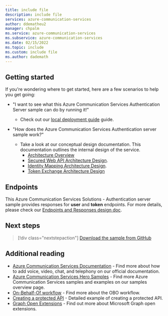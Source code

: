 ```yaml
---
title: include file
description: include file
services: azure-communication-services
author: ddematheu2
manager: chpalm
ms.service: azure-communication-services
ms.subservice: azure-communication-services
ms.date: 02/15/2022
ms.topic: include
ms.custom: include file
ms.author: dademath
---
```


## Getting started

If you're wondering where to get started, here are a few scenarios to help you get going:

* "I want to see what this Azure Communication Services Authentication Server sample can do by running it!"
  * Check out our [local deployment guide](https://github.com/Azure-Samples/communication-services-authentication-hero-nodejs/blob/main/docs/deployment-guides/deploy-locally.md) guide.

* "How does the Azure Communication Services Authentication server sample work?"
  * Take a look at our conceptual design documentation. This documentation outlines the internal design of the service.
    - [Architecture Overview](https://github.com/Azure-Samples/communication-services-authentication-hero-nodejs/blob/main/docs/design-guides/architecture-overview.md)
    - [Secured Web API Architecture Design](https://github.com/Azure-Samples/communication-services-authentication-hero-nodejs/blob/main/docs/design-guides/secured-web-api-design.md).
    - [Identity Mapping Architecture Design](https://github.com/Azure-Samples/communication-services-authentication-hero-nodejs/blob/main/docs/design-guides/identity-mapping-design-graph-open-extensions.md).
    - [Token Exchange Architecture Design](https://github.com/Azure-Samples/communication-services-authentication-hero-nodejs/blob/main/docs/design-guides/token-exchange-design.md)


## Endpoints

This Azure Communication Services Solutions - Authentication server sample provides responses for **user** and **token** endpoints. For more details, please check our [Endpoints and Responses design doc](https://github.com/Azure-Samples/communication-services-authentication-hero-nodejs/blob/main/docs/design-guides/endpoints-and-responses.md).

## Next steps

>[!div class="nextstepaction"]
>[Download the sample from GitHub](https://github.com/Azure-Samples/communication-services-authentication-hero-nodejs)


## Additional reading

- [Azure Communication Services Documentation](../../index.yml) - Find more about how to add voice, video, chat, and telephony on our official documentation.
- [Azure Communication Services Hero Samples](../overview.md) - Find more Azure Communication Services samples and examples on our samples overview page.
- [On-Behalf-Of workflow](../../../active-directory/develop/v2-oauth2-on-behalf-of-flow.md) - Find more about the OBO workflow.
- [Creating a protected API](https://github.com/Azure-Samples/active-directory-dotnet-native-aspnetcore-v2/tree/master/2.%20Web%20API%20now%20calls%20Microsoft%20Graph) - Detailed example of creating a protected API.
- [Graph Open Extensions](/graph/extensibility-open-users) - Find out more about Microsoft Graph open extensions.